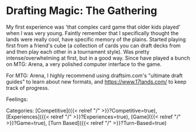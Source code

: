 # Drafting Magic: The Gathering

My first experience was 'that complex card game that older kids played' when I
was very young.
Faintly remember that I specifically thought the lands were really cool, have
specific memory of the plains.
Started playing first from a friend's cube (a collection of cards you can draft
decks from and then play each other in a tournament style).
Was pretty intense/overwhelming at first, but in a good way.
Since have played a bunch on MTG: Arena, a very polished computer interface to
the game.

For MTG: Arena, I highly recommend using draftsim.com's "ultimate draft guides"
to learn about new formats, and https://www.17lands.com/ to keep track of
progress.

Feelings:

Categories: [Competitive]({{< relref "/" >}}?Competitive=true),
[Experiences]({{< relref "/" >}}?Experiences=true),
[Game]({{< relref "/" >}}?Game=true),
[Turn Based]({{< relref "/" >}}?Turn-Based=true)

